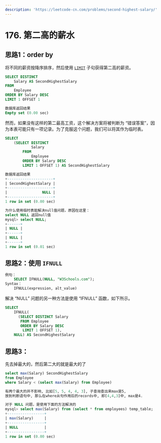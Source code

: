 ```yaml
---
description: 'https://leetcode-cn.com/problems/second-highest-salary/'
---
```


# 176. 第二高的薪水

## 思路1：order by

 将不同的薪资按降序排序，然后使用 [`LIMIT`](https://dev.mysql.com/doc/refman/5.7/en/select.html) 子句获得第二高的薪资。

```sql
SELECT DISTINCT
    Salary AS SecondHighestSalary
FROM
    Employee
ORDER BY Salary DESC
LIMIT 1 OFFSET 1

数据库返回结果
Empty set (0.00 sec)
```

然而，如果没有这样的第二最高工资，这个解决方案将被判断为 “错误答案”，因为本表可能只有一项记录。为了克服这个问题，我们可以将其作为临时表。

```sql
SELECT
    (SELECT DISTINCT
            Salary
        FROM
            Employee
        ORDER BY Salary DESC
        LIMIT 1 OFFSET 1) AS SecondHighestSalary

数据库返回结果
+---------------------+
| SecondHighestSalary |
+---------------------+
|                NULL |
+---------------------+
1 row in set (0.00 sec)

为什么使用临时表能解决null值问题，原因在这里：
select NULL 返回null值
mysql> select NULL;
+------+
| NULL |
+------+
| NULL |
+------+
1 row in set (0.01 sec)


```

## 思路2：**使用 `IFNULL`**

```sql
例句：
    SELECT IFNULL(NULL, "W3Schools.com");
Syntax：
    IFNULL(expression, alt_value)
```

解决 “NULL” 问题的另一种方法是使用 “IFNULL” 函数，如下所示。

```sql
SELECT
    IFNULL(
      (SELECT DISTINCT Salary
       FROM Employee
       ORDER BY Salary DESC
        LIMIT 1 OFFSET 1),
    NULL) AS SecondHighestSalary
```

## 思路3：

先去掉最大的，然后第二大的就是最大的了

```sql
select max(Salary) SecondHighestSalary 
from Employee
where Salary < (select max(Salary) from Employee)

有两个最大的并不影响, 比如[5, 5, 4, 4, 3], 子查询查出来max是5, 
放到判断语句中, 那么在where从句作用后的records中, 即[4,4,3]中, max是4.

对于 NULL 问题，是使用下面的方法解决的
mysql> select max(Salary) from (select * from employees) temp_table;
+-----------------+
| max(Salary)     |
+-----------------+
| NULL            |
+-----------------+
1 row in set (0.00 sec)
```

